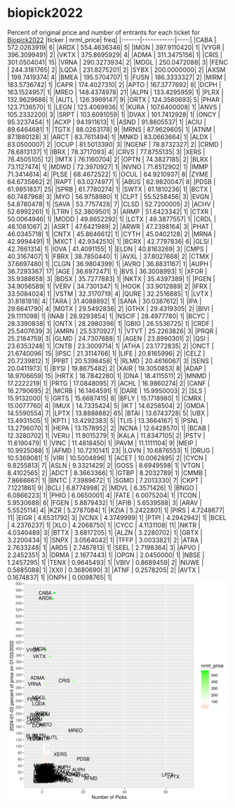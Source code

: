 # biopick2022
Percent of original price and number of entrants for each ticket for [Biopick2022](https://twitter.com/hashtag/Biopick2022)
|ticker |  nrml_price| freq|
|:------|-----------:|----:|
|CABA   | 572.0263919|    6|
|ARDX   | 554.4636346|    5|
|IMGN   | 397.9110420|    1|
|VYGR   | 396.3099491|    2|
|VKTX   | 375.8695929|    4|
|ADMA   | 311.3475156|    1|
|CRIS   | 301.0504041|   15|
|VRNA   | 290.3273934|    2|
|MDGL   | 250.0472088|    3|
|FENC   | 244.3181765|    2|
|LQDA   | 231.8275201|    2|
|SYBX   | 200.0000000|    2|
|AXSM   | 199.7419374|    4|
|BMEA   | 195.5704707|    1|
|FUSN   | 186.3333327|    2|
|MIRM   | 183.5736742|    1|
|CAPR   | 174.4027310|    2|
|APTO   | 167.3777692|    8|
|DCPH   | 163.1524957|    1|
|MREO   | 148.4374978|   21|
|ALPN   | 133.4295959|    1|
|PLRX   | 132.9629686|    1|
|AUTL   | 126.3969147|    9|
|ORTX   | 124.3560693|    5|
|PHAR   | 123.7136570|    1|
|LEGN   | 123.4069936|    1|
|KURA   | 107.6400008|    1|
|ANVS   | 105.2332200|    3|
|SRPT   | 103.6091059|    1|
|DVAX   | 101.7412928|    1|
|ONCY   |  95.3237454|    1|
|ACXP   |  94.1911613|    1|
|ASND   |  91.8605537|    1|
|ACIU   |  89.6464681|    1|
|TGTX   |  88.0263178|    9|
|MRNS   |  87.9629605|    1|
|ATNM   |  87.1880128|    3|
|ARCT   |  83.7611494|    1|
|MNKD   |  83.0663664|    1|
|ALDX   |  83.0500007|    2|
|OCUP   |  81.5013390|    3|
|NGENF  |  78.8732327|    2|
|CRMD   |  78.6813137|    1|
|IBRX   |  78.3717093|    4|
|CRVS   |  77.8755135|    3|
|XERS   |  76.4505105|   12|
|IMTX   |  76.1160704|    2|
|OPTN   |  74.3827185|    2|
|BLRX   |  73.1127474|    1|
|MDWD   |  72.3970927|    1|
|NVNO   |  71.8512902|    1|
|IMMP   |  71.3414614|    4|
|PLSE   |  68.4672522|    1|
|OCUL   |  64.9210937|    8|
|ZYME   |  64.6735862|    2|
|RAPT   |  63.0274977|    1|
|ABUS   |  62.9820047|    8|
|PDSB   |  61.9851837|   25|
|SPRB   |  61.7780274|    1|
|SWTX   |  61.1810236|    1|
|BCTX   |  60.7487968|    3|
|MYO    |  56.9758980|    1|
|CLPT   |  55.5258456|    3|
|EVGN   |  54.8780478|    1|
|SAVA   |  53.7757428|    7|
|CLSD   |  52.7200005|    2|
|ACHV   |  52.6992261|    1|
|LTRN   |  52.3809501|    3|
|ARMP   |  51.6423342|    1|
|CTXR   |  50.0064946|    1|
|MODD   |  49.8652292|    1|
|LCTX   |  49.3877557|    1|
|CRDL   |  48.1081067|    2|
|ASRT   |  47.6421989|    2|
|ARWR   |  47.2398164|    3|
|PHAT   |  46.0345718|    1|
|CNTX   |  45.8646612|    1|
|CYTH   |  45.0402128|    2|
|MRNA   |  42.9994491|    1|
|MXCT   |  42.9342510|    1|
|BCRX   |  42.7797836|    6|
|GLSI   |  42.7661314|    1|
|IOVA   |  41.4091155|    1|
|ELDN   |  40.8163269|    3|
|CMPS   |  40.3167407|    1|
|FBRX   |  38.7850440|    1|
|AVXL   |  37.8027668|    2|
|CTMX   |  37.6697480|    1|
|CLGN   |  36.9804399|    1|
|AVRO   |  36.8831167|    1|
|AUPH   |  36.7293367|   17|
|AGE    |  36.6972471|    1|
|BVS    |  36.3008993|    1|
|XFOR   |  35.9388658|    3|
|BDSX   |  35.7277883|    1|
|NKTX   |  35.4397389|    1|
|PGEN   |  34.9056589|    1|
|VERV   |  34.7301347|    1|
|HOOK   |  33.9012889|    2|
|IFRX   |  33.5084024|    1|
|VSTM   |  32.3170719|    4|
|QURE   |  32.2516885|    1|
|LVTX   |  31.8181818|    4|
|TARA   |  31.4088892|    1|
|SANA   |  30.0387612|    1|
|IPA    |  29.6641790|    4|
|MGTX   |  29.5492836|    2|
|GTHX   |  29.4319305|    2|
|BIVI   |  29.1111098|    1|
|INAB   |  28.9293854|    1|
|NSCIF  |  28.4977780|    1|
|BCYC   |  28.3390838|    1|
|ONTX   |  28.2980396|    1|
|GBIO   |  26.5536725|    1|
|CRDF   |  25.5407639|    3|
|AMRN   |  25.5370927|    1|
|VTVT   |  25.2263826|    3|
|PRQR   |  25.2184759|    3|
|GLMD   |  24.7307688|    1|
|AGEN   |  23.8990301|    2|
|QSI    |  23.6353248|    1|
|CNTB   |  23.3009714|    1|
|ATHA   |  23.1772835|    2|
|ONCT   |  21.6740096|   15|
|IPSC   |  21.3114766|    1|
|LIFE   |  20.8165996|    2|
|CELZ   |  20.7239812|    1|
|PPBT   |  20.5398458|    1|
|RLMD   |  20.4616067|    3|
|SENS   |  20.0411973|    1|
|BYSI   |  19.8675482|    2|
|XAIR   |  19.3050853|    8|
|ADAP   |  18.9706659|   15|
|HRTX   |  18.7842280|    1|
|DNA    |  18.4115511|    2|
|MNMD   |  17.2222219|    1|
|PRTG   |  17.0848095|    7|
|ACHL   |  16.9860274|    2|
|CANF   |  16.2790695|    2|
|MCRB   |  16.1464591|    1|
|DARE   |  15.9950003|    2|
|SLS    |  15.9132000|    1|
|GRTS   |  15.6687415|    8|
|BFLY   |  15.1718980|    1|
|CMRX   |  15.0077760|    4|
|IMUX   |  14.7335424|    5|
|IKT    |  14.6258504|    2|
|GMDA   |  14.5590554|    7|
|LPTX   |  13.8888882|   65|
|BTAI   |  13.6743728|    5|
|UBX    |  13.4931505|    1|
|KPTI   |  13.4292383|    5|
|TLIS   |  13.3664167|    1|
|PSNL   |  13.2796070|    1|
|HEPA   |  13.1578952|    2|
|NCNA   |  12.6428570|    1|
|BCAB   |  12.3280702|    1|
|VERU   |  11.9015279|    1|
|KALA   |  11.8347105|    2|
|PSTV   |  11.6190479|    1|
|VINC   |  11.4818450|    1|
|PAVM   |  11.1111104|    9|
|MEIP   |  10.9925088|    1|
|AFMD   |  10.7210141|   23|
|LGVN   |  10.6876553|    1|
|DRUG   |  10.5369081|    1|
|VIRI   |  10.5004896|    1|
|ACET   |  10.0062895|    2|
|CYCN   |   9.8255813|    7|
|ASLN   |   9.3321429|    2|
|GOSS   |   8.6949598|    1|
|VTGN   |   8.4102565|    2|
|ADCT   |   8.3663366|    1|
|GTBP   |   8.2032789|    1|
|CMMB   |   7.8666667|    1|
|BNTC   |   7.3989672|    1|
|SGMO   |   7.2013330|    7|
|CKPT   |   7.1221861|    9|
|BCLI   |   6.8774998|    2|
|MDVL   |   6.3571426|    1|
|BNGO   |   6.0866223|    1|
|PHIO   |   6.0650001|    4|
|FATE   |   6.0075204|    1|
|TCON   |   5.9530688|    6|
|FGEN   |   5.8879432|    1|
|AFIB   |   5.6539588|    3|
|ARAV   |   5.5525114|    4|
|KZR    |   5.2787084|    1|
|KZIA   |   5.2422801|    1|
|PIRS   |   4.7248677|   11|
|EIGR   |   4.6531792|    3|
|VCNX   |   4.3749999|    1|
|PTPI   |   4.2942942|    1|
|BCEL   |   4.2376237|    1|
|XLO    |   4.2068750|    1|
|CYCC   |   4.1131108|   11|
|NKTR   |   4.0340489|    3|
|BTTX   |   3.6817205|    1|
|ALZN   |   3.2280702|    1|
|GRTX   |   3.2200434|    1|
|SNPX   |   3.0564042|    1|
|TFFP   |   3.0033821|    2|
|ATRA   |   2.7633248|    1|
|ARDS   |   2.7467813|    1|
|SEEL   |   2.7198364|    3|
|APVO   |   2.2452351|    3|
|DRMA   |   2.1677443|    1|
|OPGN   |   2.0450000|    1|
|NBSE   |   1.2457295|    1|
|TENX   |   0.9645493|    1|
|VBIV   |   0.8689459|    2|
|NUWE   |   0.5885088|    1|
|XXII   |   0.3680690|    3|
|ATNF   |   0.2578205|    2|
|AVTX   |   0.1674837|    1|
|ONPH   |   0.0098765|    1|
![retvspicks](biopicks.png?raw=true)
